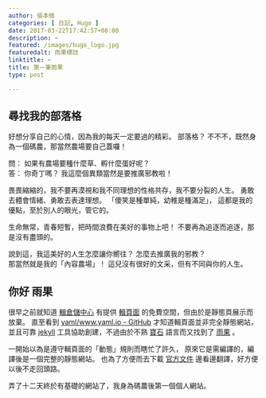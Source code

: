 ```yaml
---
author: 張本微
categories: [ 日記, Hugo ]
date: 2017-03-22T17:42:57+08:00
description: ~
featured: /images/hugo_logo.jpg
featuredalt: 雨果標誌
linktitle: ~
title: 第一筆雨果
type: post

---
```



## 尋找我的部落格


好想分享自己的心情，因為我的每天一定要過的精彩。
部落格？ 不不不，既然身為一個碼農，那當然農場要自己蓋囉！

問： 如果有農場要種什麼草、孵什麼蛋好呢？<br>
答： 你奇丁嗎？ 我這麼個異類當然是要推廣邪教啦！

畏畏縮縮的，我不要再漠視和我不同理想的性格共存，我不要分裂的人生。
勇敢去體會情緒、勇敢去表達理想。
「傻笑是種單純，幼稚是種滿足」，
這都是我的優點，至於別人的眼光，管它的。

生命無常，青春短暫，把時間浪費在美好的事物上吧！
不要再為追逐而追逐，那是沒有盡頭的。

說到這，我這美好的人生怎麼讓你嚮往？ 怎麼去推廣我的邪教？<br>
那當然就是我的「內容農場」！
這兒沒有很好的文采，但有不同與你的人生。



## 你好 雨果


很早之前就知道 [輯倉儲中心](https://github.com/)
有提供 [輯頁面](https://pages.github.com/) 的免費空間，但由於是靜態頁展示而放棄。
直至看到
[yaml/www.yaml.io - GitHub](https://github.com/yaml/www.yaml.io)
才知道輯頁面並非完全靜態網站，並且可靠
[jekyll](https://jekyllrb.com/)
工具協助創建，不過由於不熟 [寶石](https://www.ruby-lang.org/zh_tw/) 語言而又找到了
[雨果](https://gohugo.io/) 。

一開始以為是遵守輯頁面的「動態」規則而瞎忙了許久，
原來它是需編譯的，編譯後是一個完整的靜態網站。
也為了方便而去下載 [官方文件](https://bwaycer.github.io/hugo_tutorial.hugo/overview/introduction/)
邊看邊翻譯，好方便以後不走回頭路。

弄了十二天終於有基礎的網站了，我身為碼農後第一個個人網站。


